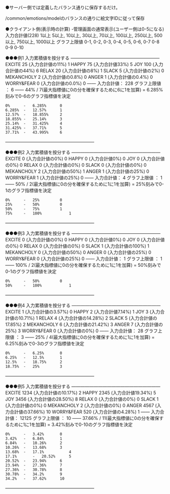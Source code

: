 ●サーバー側では定義したバランス通りに保存するだけ。

/common/emotions/modelのバランスの通りに絵文字IDに従って保存

●クライアント側(表示時の計算)
-管理画面の通常表示(ユーザー側は0-5になる)
入力合計値(228)	1以上	5以上,	10以上,		30以上,		70以上,		100以上, 		250以上,	500以上, 	750以上,	1000以上
グラフ上限値		0-1,		0-2,	0-3,		0-4,		0-5,		0-6,			0-7			0-8			0-9			0-10

●●●例1	入力累積値を按分する
————————————————————
EXCITE		25	(入力合計値の11%)		1
HAPPY		75	(入力合計値33%)		5
JOY			100	(入力合計値の44%)		6
RELAX		20	(入力合計値の8%)		1
SLACK		5	(入力合計値の2%)		0	
MEKANCHOLY	2	(入力合計値の0.8%)	0
ANGER		1	(入力合計値の0.4%)	0
WORRY&FEAR	0	(入力合計値の0.0%)	0
——
入力合計値：		228
グラフ上限値	：	6
——
44% / 7(最大指標値に0の分を確保するために6に1を加算) = 6.285%刻みで0-6のグラフ指標値を決定

	0%		-	6.285%		0
	6.285%	-	12.57%		1
	12.57%	-	18.855%		2
	18.855%	-	25.14%		3
	25.14%	-	31.425%		4
	31.425%	-	37.71%		5
	37.71%	-	43.995%		6
————————————————————

●●●例2	入力累積値を按分する
————————————————————
EXCITE		0	(入力合計値の0%)		0
HAPPY		0	(入力合計値0%)		0
JOY			0	(入力合計値の0%)		0
RELAX		0	(入力合計値の0%)		0
SLACK		0	(入力合計値の0%)		0	
MEKANCHOLY	2	(入力合計値の50%)		1
ANGER		1	(入力合計値の25%)		0
WORRY&FEAR	1	(入力合計値の25%)		0
——
入力合計値：		4
グラフ上限値	：	1
——
50% / 2(最大指標値に0の分を確保するために1に1を加算) = 25%刻みで0-1のグラフ指標値を決定

	0%		-	25%			0
	25%		-	50%			0
	50%		-	75%			1
	75%		-	100%			1

————————————————————

●●●例3	入力累積値を按分する
————————————————————
EXCITE		0	(入力合計値の0%)		0
HAPPY		0	(入力合計値0%)		0
JOY			0	(入力合計値の0%)		0
RELAX		0	(入力合計値の0%)		0
SLACK		1	(入力合計値の100%)	1
MEKANCHOLY	0	(入力合計値の50%)		0
ANGER		0	(入力合計値の25%)		0
WORRY&FEAR	0	(入力合計値の25%)		0
——
入力合計値：		1
グラフ上限値	：	1
——
100% / 2(最大指標値に0の分を確保するために1に1を加算) = 50%刻みで0-1のグラフ指標値を決定

	0%		-	50%			0
	50%		-	100%			1

————————————————————

●●●例4	入力累積値を按分する
————————————————————
EXCITE		1	(入力合計値の3.57%)	0
HAPPY		2	(入力合計値7.14%)		1
JOY			3	(入力合計値の10.71%)	1
RELAX		4	(入力合計値の14.28%)	2
SLACK		5	(入力合計値の17.85%)	2
MEKANCHOLY	6	(入力合計値の21.42%)	3
ANGER		7	(入力合計値の25%)		3
WORRY&FEAR	0	(入力合計値の0%)		0
——
入力合計値：		28
グラフ上限値	：	3
——
25% / 4(最大指標値に0の分を確保するために1に1を加算) = 6.25%刻みで0-3のグラフ指標値を決定

	0%		-	6.25%		0
	6.25%	-	12.5%		1
	12.5%	-	18.75%		2
	18.75%	-	25%			3
————————————————————

●●●例5	入力累積値を按分する
————————————————————
EXCITE		1234	(入力合計値の10.17%)	2
HAPPY		2345	(入力合計値19.34%)	5
JOY			3456	(入力合計値の28.50%)	8
RELAX		0	(入力合計値の0%)		0
SLACK		1	(入力合計値の0%)		0
MEKANCHOLY	2	(入力合計値の0%)		0
ANGER		4567	(入力合計値の37.66%)	10
WORRY&FEAR	520	(入力合計値の4.28%)	1
——
入力合計値：		12125
グラフ上限値	：	10
——
37.66% / 11(最大指標値に0の分を確保するために1に1を加算) = 3.42%刻みで0-10のグラフ指標値を決定

	0%		-	3.42%		0
	3.42%	-	6.84%		1
	6.84%	-	10.26%		2
	10.26%	-	13.68%		3
	13.68%	-	17.1%			4
	17.1%		-	20.52%		5
	20.52%	-	23.94%		6
	23.94%	-	27.36%		7
	27.36%	-	30.78%		8
	30.78%	-	34.2%		9
	34.2%	-	37.62%		10
————————————————————